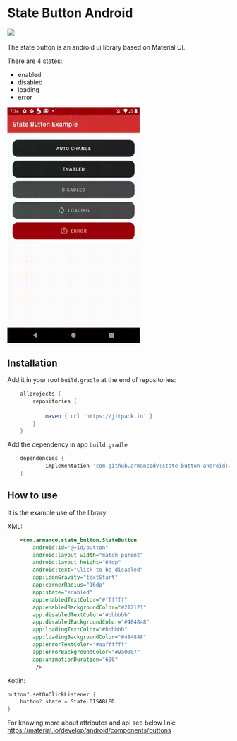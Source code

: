 # State Button Android
[![](https://jitpack.io/v/armancodv/state-button-android.svg)](https://jitpack.io/#armancodv/state-button-android)

The state button is an android ui library based on Material UI.

There are 4 states:
- enabled
- disabled
- loading
- error

<img src="./doc/state_button.gif" width="300">

## Installation
Add it in your root `build.gradle` at the end of repositories:
```gradle
	allprojects {
		repositories {
			...
			maven { url 'https://jitpack.io' }
		}
	}
```
Add the dependency in app `build.gradle`
```gradle
	dependencies {
	        implementation 'com.github.armancodv:state-button-android:v1.0.1'
	}
```
## How to use
It is the example use of the library.

XML:
```xml
    <com.armanco.state_button.StateButton
        android:id="@+id/button"
        android:layout_width="match_parent"
        android:layout_height="64dp"
        android:text="Click to be disabled"
        app:iconGravity="textStart"
        app:cornerRadius="16dp"
        app:state="enabled"
        app:enabledTextColor="#ffffff"
        app:enabledBackgroundColor="#212121"
        app:disabledTextColor="#bbbbbb"
        app:disabledBackgroundColor="#484848"
        app:loadingTextColor="#bbbbbb"
        app:loadingBackgroundColor="#484848"
        app:errorTextColor="#aaffffff"
        app:errorBackgroundColor="#9a0007"
        app:animationDuration="600"
         />
```
Kotlin:
```kotlin
button?.setOnClickListener {
    button?.state = State.DISABLED
}
```
For knowing more about attributes and api see below link:
https://material.io/develop/android/components/buttons